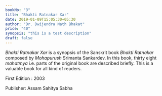 ```yaml
---
bookNo: "3"
title: "Bhakti Ratnakar Xar"
date: 2019-01-09T15:05:30+05:30
author: "Dr. Dwijendra Nath Bhakat"
price: "40"
synopsis: "this is a test description"
draft: false
---
```


*Bhakti Ratnakar Xar* is a synopsis of the Sanskrit book *Bhakti Ratnakar* composed by *Mohapurush* Srimanta Sankardev. In this book, thirty eight *mahatmya* i.e. parts of the original book are described briefly. This is a valuable book for all kind of readers.

First Edition : 2003

Publisher: Assam Sahitya Sabha
